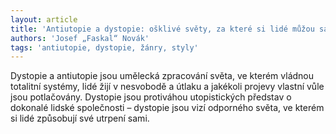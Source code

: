 ```yaml
---
layout: article
title: 'Antiutopie a dystopie: ošklivé světy, za které si lidé můžou sami'
authors: 'Josef „Faskal“ Novák'
tags: 'antiutopie, dystopie, žánry, styly'
---
```


Dystopie a antiutopie jsou umělecká
zpracování světa, ve kterém vládnou
totalitní systémy, lidé žijí v nesvobodě
a útlaku a jakékoli projevy vlastní
vůle jsou potlačovány. Dystopie jsou
protiváhou utopistických představ
o dokonalé lidské společnosti – dystopie
jsou vizí odporného světa, ve
kterém si lidé způsobují své utrpení
sami.
